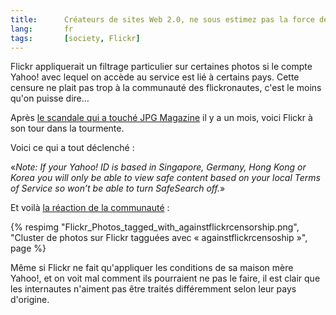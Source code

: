```yaml
---
title:      Créateurs de sites Web 2.0, ne sous estimez pas la force de votre communauté
lang:       fr
tags:       [society, Flickr]
---
```


Flickr appliquerait un filtrage particulier sur certaines photos si le compte Yahoo! avec lequel on accède au service est lié à certains pays. Cette censure ne plait pas trop à la communauté des flickronautes, c'est le moins qu'on puisse dire…


Après [le scandale qui a touché JPG Magazine](/2007/05/les-createurs-de-jpg-magazine-pousses-dehors-par-leurs-recents-partenaires.html) il y a un mois, voici Flickr à son tour dans la tourmente.

Voici ce qui a tout déclenché :

«*Note: If your Yahoo! ID is based in Singapore, Germany, Hong Kong or Korea you will only be able to view safe content based on your local Terms of Service so won’t be able to turn SafeSearch off.*»

Et voilà [la réaction de la communauté](https://www.flickr.com/photos/tags/againstflickrcensorship/clusters/) :

{% respimg "Flickr_Photos_tagged_with_againstflickrcensorship.png", "Cluster de photos sur Flickr tagguées avec « againstflickrcensoship »", page %}


Même si Flickr ne fait qu'appliquer les conditions de sa maison mère Yahoo!, et on voit mal comment ils pourraient ne pas le faire, il est clair que les internautes n'aiment pas être traités différemment selon leur pays d'origine.
